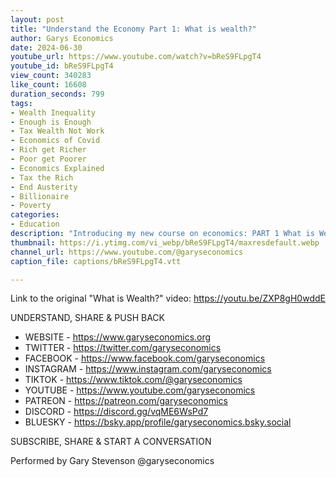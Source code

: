 ```yaml
---
layout: post
title: "Understand the Economy Part 1: What is wealth?"
author: Garys Economics
date: 2024-06-30
youtube_url: https://www.youtube.com/watch?v=bReS9FLpgT4
youtube_id: bReS9FLpgT4
view_count: 340283
like_count: 16608
duration_seconds: 799
tags:
- Wealth Inequality
- Enough is Enough
- Tax Wealth Not Work
- Economics of Covid
- Rich get Richer
- Poor get Poorer
- Economics Explained
- Tax the Rich
- End Austerity
- Billionaire
- Poverty
categories:
- Education
description: "Introducing my new course on economics: PART 1 What is Wealth?"
thumbnail: https://i.ytimg.com/vi_webp/bReS9FLpgT4/maxresdefault.webp
channel_url: https://www.youtube.com/@garyseconomics
caption_file: captions/bReS9FLpgT4.vtt

---
```


Link to the original "What is Wealth?" video:
https://youtu.be/ZXP8gH0wddE


UNDERSTAND, SHARE & PUSH BACK

- WEBSITE - https://www.garyseconomics.org
- TWITTER  - https://twitter.com/garyseconomics
- FACEBOOK - https://www.facebook.com/garyseconomics
- INSTAGRAM  - https://www.instagram.com/garyseconomics
- TIKTOK - https://www.tiktok.com/@garyseconomics
- YOUTUBE -  https://www.youtube.com/garyseconomics
- PATREON - https://patreon.com/garyseconomics
- DISCORD - https://discord.gg/vqME6WsPd7
- BLUESKY - https://bsky.app/profile/garyseconomics.bsky.social

SUBSCRIBE, SHARE & START A CONVERSATION

Performed by Gary Stevenson
@garyseconomics

